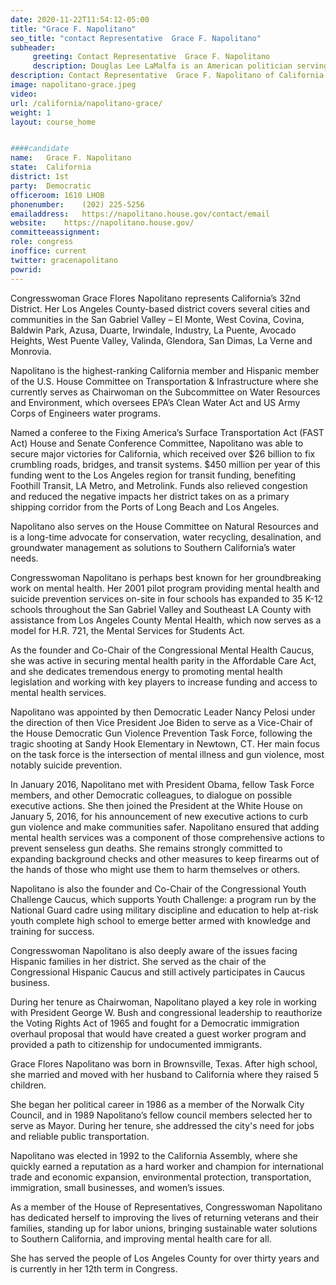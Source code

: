 ```yaml
---
date: 2020-11-22T11:54:12-05:00
title: "Grace F. Napolitano"
seo_title: "contact Representative  Grace F. Napolitano"
subheader:
     greeting: Contact Representative  Grace F. Napolitano 
     description: Douglas Lee LaMalfa is an American politician serving as the U.S. Representative for California's 1st congressional district since 2013.
description: Contact Representative  Grace F. Napolitano of California. Contact information for Grace F. Napolitano includes email address, phone number, and mailing address.
image: napolitano-grace.jpeg
video: 
url: /california/napolitano-grace/
weight: 1
layout: course_home


####candidate
name:	Grace F. Napolitano
state:	California
district: 1st
party:	Democratic
officeroom:	1610 LHOB
phonenumber:	(202) 225-5256
emailaddress:	https://napolitano.house.gov/contact/email
website:	https://napolitano.house.gov/
committeeassignment: 
role: congress
inoffice: current
twitter: gracenapolitano
powrid: 
---
```

Congresswoman Grace Flores Napolitano represents California’s 32nd District. Her Los Angeles County-based district covers several cities and communities in the San Gabriel Valley – El Monte, West Covina, Covina, Baldwin Park, Azusa, Duarte, Irwindale, Industry, La Puente, Avocado Heights, West Puente Valley, Valinda, Glendora, San Dimas, La Verne and Monrovia.

Napolitano is the highest-ranking California member and Hispanic member of the U.S. House Committee on Transportation & Infrastructure where she currently serves as Chairwoman on the Subcommittee on Water Resources and Environment, which oversees EPA’s Clean Water Act and US Army Corps of Engineers water programs.

Named a conferee to the Fixing America’s Surface Transportation Act (FAST Act) House and Senate Conference Committee, Napolitano was able to secure major victories for California, which received over $26 billion to fix crumbling roads, bridges, and transit systems. $450 million per year of this funding went to the Los Angeles region for transit funding, benefiting Foothill Transit, LA Metro, and Metrolink. Funds also relieved congestion and reduced the negative impacts her district takes on as a primary shipping corridor from the Ports of Long Beach and Los Angeles.

Napolitano also serves on the House Committee on Natural Resources and is a long-time advocate for conservation, water recycling, desalination, and groundwater management as solutions to Southern California’s water needs.

Congresswoman Napolitano is perhaps best known for her groundbreaking work on mental health. Her 2001 pilot program providing mental health and suicide prevention services on-site in four schools has expanded to 35 K-12 schools throughout the San Gabriel Valley and Southeast LA County with assistance from Los Angeles County Mental Health, which now serves as a model for H.R. 721, the Mental Services for Students Act.

As the founder and Co-Chair of the Congressional Mental Health Caucus, she was active in securing mental health parity in the Affordable Care Act, and she dedicates tremendous energy to promoting mental health legislation and working with key players to increase funding and access to mental health services.

Napolitano was appointed by then Democratic Leader Nancy Pelosi under the direction of then Vice President Joe Biden to serve as a Vice-Chair of the House Democratic Gun Violence Prevention Task Force, following the tragic shooting at Sandy Hook Elementary in Newtown, CT. Her main focus on the task force is the intersection of mental illness and gun violence, most notably suicide prevention.

In January 2016, Napolitano met with President Obama, fellow Task Force members, and other Democratic colleagues, to dialogue on possible executive actions. She then joined the President at the White House on January 5, 2016, for his announcement of new executive actions to curb gun violence and make communities safer. Napolitano ensured that adding mental health services was a component of those comprehensive actions to prevent senseless gun deaths. She remains strongly committed to expanding background checks and other measures to keep firearms out of the hands of those who might use them to harm themselves or others.

Napolitano is also the founder and Co-Chair of the Congressional Youth Challenge Caucus, which supports Youth Challenge: a program run by the National Guard cadre using military discipline and education to help at-risk youth complete high school to emerge better armed with knowledge and training for success.

Congresswoman Napolitano is also deeply aware of the issues facing Hispanic families in her district. She served as the chair of the Congressional Hispanic Caucus and still actively participates in Caucus business.

During her tenure as Chairwoman, Napolitano played a key role in working with President George W. Bush and congressional leadership to reauthorize the Voting Rights Act of 1965 and fought for a Democratic immigration overhaul proposal that would have created a guest worker program and provided a path to citizenship for undocumented immigrants. 

Grace Flores Napolitano was born in Brownsville, Texas. After high school, she married and moved with her husband to California where they raised 5 children.

She began her political career in 1986 as a member of the Norwalk City Council, and in 1989 Napolitano’s fellow council members selected her to serve as Mayor. During her tenure, she addressed the city's need for jobs and reliable public transportation.

Napolitano was elected in 1992 to the California Assembly, where she quickly earned a reputation as a hard worker and champion for international trade and economic expansion, environmental protection, transportation, immigration, small businesses, and women’s issues.

As a member of the House of Representatives, Congresswoman Napolitano has dedicated herself to improving the lives of returning veterans and their families, standing up for labor unions, bringing sustainable water solutions to Southern California, and improving mental health care for all.

She has served the people of Los Angeles County for over thirty years and is currently in her 12th term in Congress.